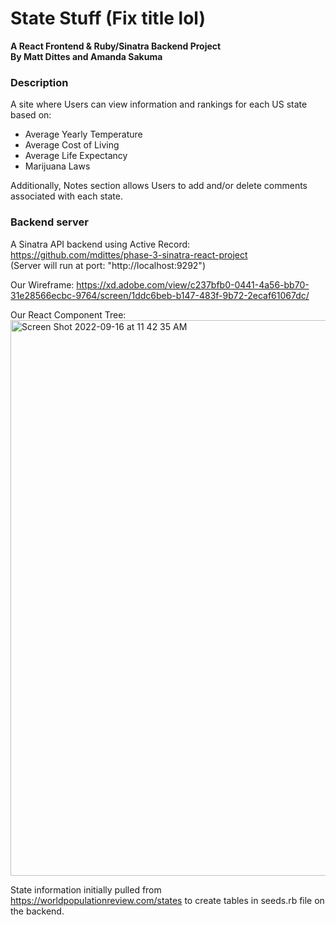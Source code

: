 # State Stuff (Fix title lol)

**A React Frontend & Ruby/Sinatra Backend Project <br />
By Matt Dittes and Amanda Sakuma**

### Description

A site where Users can view information and rankings for each US state based on:

- Average Yearly Temperature
- Average Cost of Living
- Average Life Expectancy
- Marijuana Laws

Additionally, Notes section allows Users to add and/or delete comments associated with each state.

### Backend server

A Sinatra API backend using Active Record: <br />
https://github.com/mdittes/phase-3-sinatra-react-project <br />
(Server will run at port: "http://localhost:9292")

Our Wireframe:
https://xd.adobe.com/view/c237bfb0-0441-4a56-bb70-31e28566ecbc-9764/screen/1ddc6beb-b147-483f-9b72-2ecaf61067dc/

Our React Component Tree:
<img width="889" alt="Screen Shot 2022-09-16 at 11 42 35 AM" src="https://user-images.githubusercontent.com/108034440/190678453-27d9e7d4-9879-48b3-afb9-7d2d27912ab1.png">

State information initially pulled from https://worldpopulationreview.com/states to create tables in seeds.rb file on the backend.
